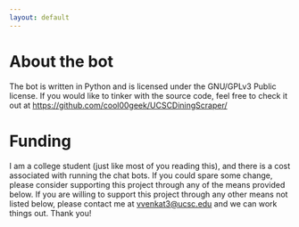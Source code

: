 ```yaml
---
layout: default
---
```


# About the bot

The bot is written in Python and is licensed under the GNU/GPLv3 Public license. If you would like to tinker with the source code, feel free to check it out at https://github.com/cool00geek/UCSCDiningScraper/

# Funding

I am a college student (just like most of you reading this), and there is a cost associated with running the chat bots. If you could spare some change, please consider supporting this project 
through any of the means provided below. If you are willing to support this project through any other means not listed below, please contact me at [vvenkat3@ucsc.edu](mailto:vvenkat3@ucsc.edu) and 
we can work things out. Thank you!
